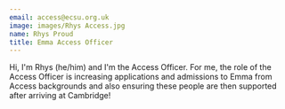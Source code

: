 ```yaml
---
email: access@ecsu.org.uk
image: images/Rhys Access.jpg
name: Rhys Proud
title: Emma Access Officer
---
```


Hi, I'm Rhys (he/him) and I'm the Access Officer.
										For me, the role of the Access Officer is increasing applications and admissions to Emma from Access backgrounds
										and also ensuring these people are then supported after arriving at Cambridge!